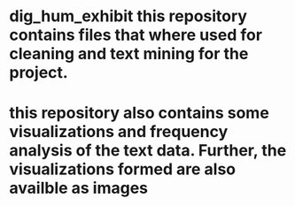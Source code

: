 # dig_hum_exhibit this repository contains files that where used for cleaning and text mining for the project.
# this repository also contains some visualizations and frequency analysis of the text data. Further, the visualizations formed are also availble as images